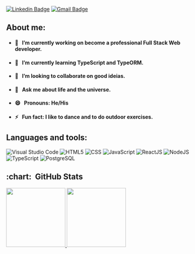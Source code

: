 <!--
### Hi there 👋
**lucaspasseri/lucaspasseri** is a ✨ _special_ ✨ repository because its `README.md` (this file) appears on your GitHub profile.

Here are some ideas to get you started:
-->
[![Linkedin Badge](https://img.shields.io/badge/LinkedIn-0077B5?style=for-the-badge&logo=linkedin&logoColor=white)](https://www.linkedin.com/in/lucas-passeri-7b05377b)&nbsp;[![Gmail Badge](https://img.shields.io/badge/Gmail-D14836?style=for-the-badge&logo=gmail&logoColor=white)](mailto:lucaspasseri@poli.ufrj.br)

## About me:

- #### 🔭 &nbsp; I’m currently working on become a professional Full Stack Web developer.
- #### 🌱 &nbsp; I’m currently learning TypeScript and TypeORM.
- #### 👯 &nbsp; I’m looking to collaborate on good ideias.
- #### 💬 &nbsp; Ask me about life and the universe.
- #### 😄 &nbsp; Pronouns: He/His
- #### ⚡ &nbsp; Fun fact: I like to dance and to do outdoor exercises.

## Languages and tools:

![Visual Studio Code](https://img.shields.io/badge/-Visual%20Studio%20Code-333333?style=flat&logo=visual-studio-code&logoColor=007ACC)&nbsp;![HTML5](https://img.shields.io/badge/-HTML5-333333?style=flat&logo=HTML5)&nbsp;![CSS](https://img.shields.io/badge/-CSS-333333?style=flat&logo=CSS3&logoColor=1572B6)&nbsp;![JavaScript](https://img.shields.io/badge/-JavaScript-333333?style=flat&logo=javascript)&nbsp;![ReactJS](https://img.shields.io/badge/-React-333333?style=flat&logo=react)&nbsp;![NodeJS](https://img.shields.io/badge/-Node.js-333333?style=flat&logo=node.js)&nbsp;![TypeScript](https://img.shields.io/badge/-TypeScript-333333?style=flat&logo=typescript)&nbsp;![PostgreSQL](https://img.shields.io/badge/-PostgreSQL-333333?style=flat&logo=postgresql)&nbsp;

<h2> :chart: &nbsp;GitHub Stats </h2>

<a  href="https://github.com/lucaspasseri">
  <img  height="160em"  src="https://github-readme-stats.vercel.app/api?username=lucaspasseri&theme=buefy&show_icons=true">
</a>
<a  href="https://github.com/lucaspasseri">
  <img  height="160em"  src="https://github-readme-stats.vercel.app/api/top-langs/?username=lucaspasseri&theme=buefy&layout=compact">
</a>